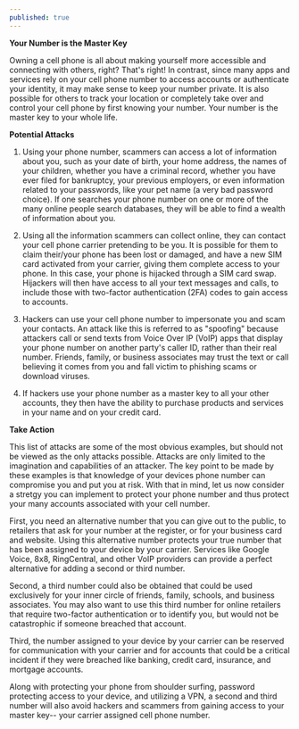 ```yaml
---
published: true
---
```


**Your Number is the Master Key**

Owning a cell phone is all about making yourself more accessible and connecting with others, right? That's right! In contrast, since many apps and services rely on your cell phone number to access accounts or authenticate your identity, it may make sense to keep your number private. It is also possible for others to track your location or completely take over and control your cell phone by first knowing your number. Your number is the master key to your whole life. 

**Potential Attacks**

1) Using your phone number, scammers can access a lot of information about you, such as your date of birth, your home address, the names of your children, whether you have a criminal record, whether you have ever filed for bankruptcy, your previous employers, or even information related to your passwords, like your pet name (a very bad password choice). If one searches your phone number on one or more of the many online people search databases, they will be able to find a wealth of information about you. 

2) Using all the information scammers can collect online, they can contact your cell phone carrier pretending to be you. It is possible for them to claim their/your phone has been lost or damaged, and have a new SIM card activated from your carrier, giving them complete access to your phone. In this case, your phone is hijacked through a SIM card swap. Hijackers will then have access to all your text messages and calls, to include those with two-factor authentication (2FA) codes to gain access to accounts. 

3) Hackers can use your cell phone number to impersonate you and scam your contacts. An attack like this is referred to as "spoofing" because attackers call or send texts from Voice Over IP (VoIP) apps that display your phone number on another party's caller ID, rather than their real number. Friends, family, or business associates may trust the text or call believing it comes from you and fall victim to phishing scams or download viruses.

4) If hackers use your phone number as a master key to all your other accounts, they then have the ability to purchase products and services in your name and on your credit card.

**Take Action**

This list of attacks are some of the most obvious examples, but should not be viewed as the only attacks possible. Attacks are only limited to the imagination and capabilities of an attacker. The key point to be made by these examples is that knowledge of your devices phone number can compromise you and put you at risk. With that in mind, let us now consider a stretgy you can implement to protect your phone number and thus protect your many accounts associated with your cell number. 

First, you need an alternative number that you can give out to the public, to retailers that ask for your number at the register, or for your business card and website. Using this alternative number protects your true number that has been assigned to your device by your carrier. Services like Google Voice, 8x8, RingCentral, and other VoIP providers can provide a perfect alternative for adding a second or third number.

Second, a third number could also be obtained that could be used exclusively for your inner circle of friends, family, schools, and business associates. You may also want to use this third number for online retailers that require two-factor authentication or to identify you, but would not be catastrophic if someone breached that account. 

Third, the number assigned to your device by your carrier can be reserved for communication with your carrier and for accounts that could be a critical incident if they were breached like banking, credit card, insurance, and mortgage accounts. 

Along with protecting your phone from shoulder surfing, password protecting access to your device, and utilizing a VPN, a second and third number will also avoid hackers and scammers from gaining access to your master key-- your carrier assigned cell phone number.

